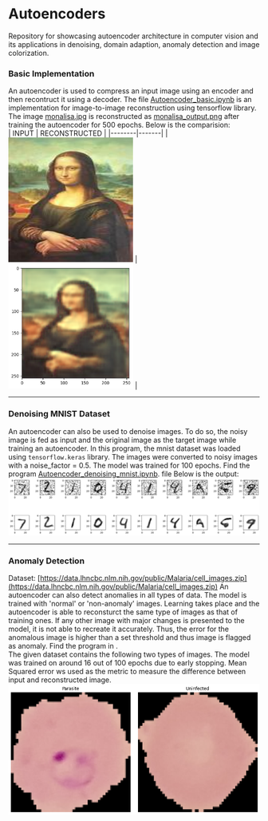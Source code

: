 # Autoencoders
Repository for showcasing autoencoder architecture in computer vision and its applications in denoising, domain adaption, anomaly detection and image colorization.

### Basic Implementation
An autoencoder is used to compress an input image using an encoder and then recontruct it using a decoder. The file [Autoencoder_basic.ipynb](./Autoencoder_basic.ipynb) is an implementation for image-to-image reconstruction using tensorflow library. The image [monalisa.jpg](./data/monalisa.jpg) is reconstructed as [monalisa_output.png](./data/monalisa_output.png) after training the autoencoder for 500 epochs.
Below is the comparision: <br> 
| INPUT | RECONSTRUCTED |
|--------|-------|
| <img src="https://github.com/Parth-D3/Autoencoders/blob/main/data/monalisa.jpg" width="250" height = "250"/> | <img src="https://github.com/Parth-D3/Autoencoders/blob/main/data/monalisa_output.png" width="250" height = "250"/> |
<hr>

### Denoising MNIST Dataset
An autoencoder can also be used to denoise images. To do so, the noisy image is fed as input and the original image as the target image while training an autoencoder. In this program, the mnist dataset was loaded using `tensorflow.keras` library. The images were converted to noisy images with a noise_factor = 0.5. The model was trained for 100 epochs. Find the program  [Autoencoder_denoising_mnist.ipynb](./Autoencoder_denoising_mnist.ipynb). file Below is the output: <br>
<img src="https://github.com/Parth-D3/Autoencoders/blob/main/data/autoencoder_mnist.png" />
<hr>

### Anomaly Detection
Dataset: [https://data.lhncbc.nlm.nih.gov/public/Malaria/cell_images.zip](https://data.lhncbc.nlm.nih.gov/public/Malaria/cell_images.zip)
An autoencoder can also detect anomalies in all types of data. The model is trained with 'normal' or 'non-anomaly' images. Learning takes place and the autoencoder is able to reconsturct the same type of images as that of training ones. If any other image with major changes is presented to the model, it is not able to recreate it accurately. Thus, the error for the anomalous image is higher than a set threshold and thus image is flagged as anomaly. Find the program in []().<br>
The given dataset contains the following two types of images. The model was trained on around 16 out of 100 epochs due to early stopping. Mean Squared error ws used as the metric to measure the difference between input and reconstructed image. 
<img src="https://github.com/Parth-D3/Autoencoders/blob/main/data/malaria.png" />
